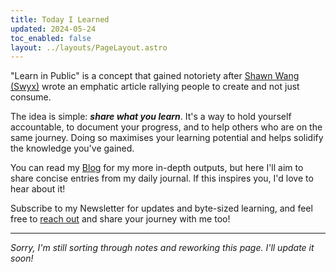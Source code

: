 ```yaml
---
title: Today I Learned
updated: 2024-05-24
toc_enabled: false
layout: ../layouts/PageLayout.astro
---
```


"Learn in Public" is a concept that gained notoriety after [Shawn Wang (Swyx)](https://www.swyx.io/learn-in-public/) wrote an emphatic article rallying people to create and not just consume.

The idea is simple: **_share what you learn_**. It's a way to hold yourself accountable, to document your progress, and to help others who are on the same journey. Doing so maximises your learning potential and helps solidify the knowledge you've gained.

You can read my [Blog](/blog) for my more in-depth outputs, but here I'll aim to share concise entries from my daily journal. If this inspires you, I'd love to hear about it!

Subscribe to my Newsletter for updates and byte-sized learning, and feel free to [reach out](/about) and share your journey with me too!

---

_Sorry, I'm still sorting through notes and reworking this page. I'll update it soon!_
